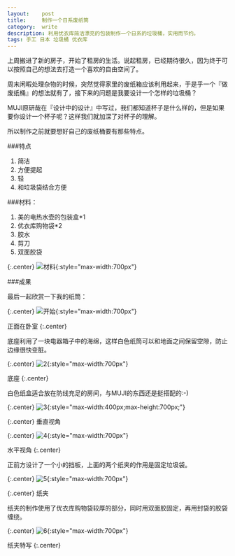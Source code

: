 ```yaml
---
layout:    post
title:     制作一个日系废纸筒
category:  write
description: 利用优衣库简洁漂亮的包装制作一个日系的垃圾桶，实用而节约。
tags: 手工 日本 垃圾桶 优衣库
---
```


上周搬进了新的房子，开始了租房的生活。说起租房，已经期待很久，因为终于可以按照自己的想法去打造一个喜欢的自由空间了。

周末闲暇处理杂物的时候，突然觉得家里的废纸箱应该利用起来，于是乎一个『做废纸桶』的想法就有了，接下来的问题是我要设计一个怎样的垃圾桶？

MUJI原研哉在『设计中的设计』中写过，我们都知道杯子是什么样的，但是如果要你设计一个杯子呢？这样我们就加深了对杯子的理解。

所以制作之前就要想好自己的废纸桶要有那些特点。

###特点

1. 简洁
2. 方便提起
3. 轻
4. 和垃圾袋结合方便

###材料：

1. 美的电热水壶的包装盒*1
2. 优衣库购物袋*2
3. 胶水
4. 剪刀
5. 双面胶袋

{:.center}
![材料](http://cdn4atleeon.qiniudn.com/image/write/2014/uniqlomaterials.jpg){:style="max-width:700px"}


###成果

最后一起欣赏一下我的纸筒：


{:.center}
![开始](http://cdn4atleeon.qiniudn.com/image/write/2014/uniqlo1.jpg){:style="max-width:700px"}

正面在卧室
{:.center}


底座利用了一块电器箱子中的海绵，这样白色纸筒可以和地面之间保留空隙，防止边缘很快变脏。

{:.center}
![2](http://cdn4atleeon.qiniudn.com/image/write/2014/uniqlo2.jpg){:style="max-width:700px"}

底座
{:.center}


白色纸盒适合放在防线充足的房间，与MUJI的东西还是挺搭配的:-)

{:.center}
![3](http://cdn4atleeon.qiniudn.com/image/write/2014/uniqlo3.jpg){:style="max-width:400px;max-height:700px;"}

{:.center}
垂直视角



{:.center}
![4](http://cdn4atleeon.qiniudn.com/image/write/2014/uniqlo4.jpg){:style="max-width:700px"}

水平视角
{:.center}


正前方设计了一个小的挡板，上面的两个纸夹的作用是固定垃圾袋。

{:.center}
![5](http://cdn4atleeon.qiniudn.com/image/write/2014/uniqlo5.jpg){:style="max-width:700px"}


{:.center}
纸夹


纸夹的制作使用了优衣库购物袋较厚的部分，同时用双面胶固定，再用封袋的胶袋缠绕。

{:.center}
![6](http://cdn4atleeon.qiniudn.com/image/write/2014/uniqlo6.jpg){:style="max-width:700px"}

纸夹特写
{:.center}






